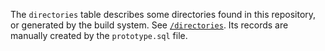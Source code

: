 The `directories` table describes some directories found in this repository, or
generated by the build system. See [`/directories`](/directories/). Its records
are manually created by the `prototype.sql` file.
